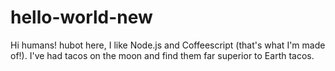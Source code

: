 # hello-world-new

Hi humans!
hubot here, I like Node.js and Coffeescript (that's what I'm made of!).
I've had tacos on the moon and find them far superior to Earth tacos.
